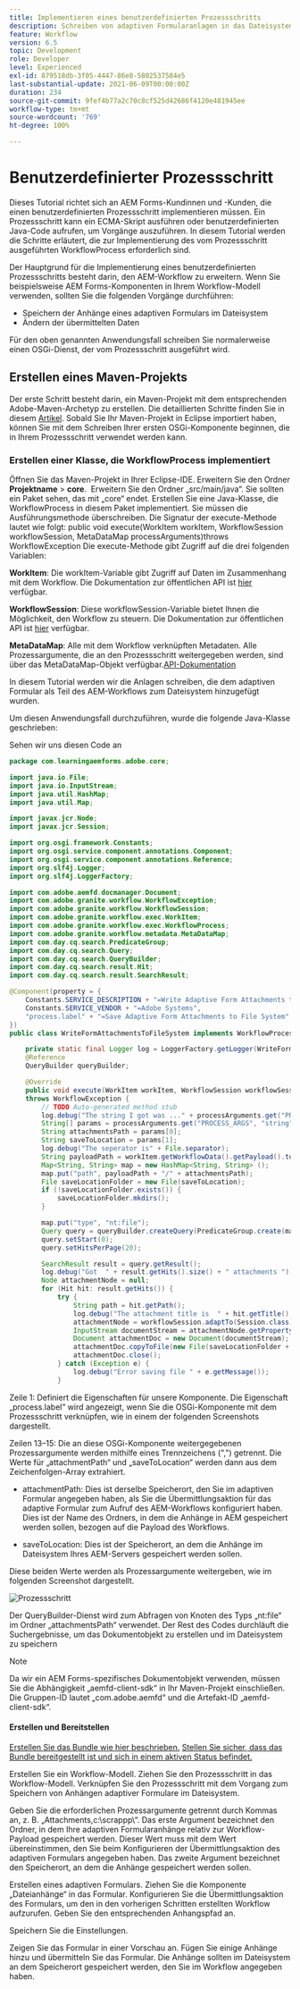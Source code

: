 ```yaml
---
title: Implementieren eines benutzerdefinierten Prozessschritts
description: Schreiben von adaptiven Formularanlagen in das Dateisystem mithilfe eines benutzerdefinierten Prozessschritts
feature: Workflow
version: 6.5
topic: Development
role: Developer
level: Experienced
exl-id: 879518db-3f05-4447-86e8-5802537584e5
last-substantial-update: 2021-06-09T00:00:00Z
duration: 234
source-git-commit: 9fef4b77a2c70c8cf525d42686f4120e481945ee
workflow-type: tm+mt
source-wordcount: '769'
ht-degree: 100%

---
```


# Benutzerdefinierter Prozessschritt

Dieses Tutorial richtet sich an AEM Forms-Kundinnen und -Kunden, die einen benutzerdefinierten Prozessschritt implementieren müssen. Ein Prozessschritt kann ein ECMA-Skript ausführen oder benutzerdefinierten Java-Code aufrufen, um Vorgänge auszuführen. In diesem Tutorial werden die Schritte erläutert, die zur Implementierung des vom Prozessschritt ausgeführten WorkflowProcess erforderlich sind.

Der Hauptgrund für die Implementierung eines benutzerdefinierten Prozessschritts besteht darin, den AEM-Workflow zu erweitern. Wenn Sie beispielsweise AEM Forms-Komponenten in Ihrem Workflow-Modell verwenden, sollten Sie die folgenden Vorgänge durchführen:

* Speichern der Anhänge eines adaptiven Formulars im Dateisystem
* Ändern der übermittelten Daten

Für den oben genannten Anwendungsfall schreiben Sie normalerweise einen OSGi-Dienst, der vom Prozessschritt ausgeführt wird.

## Erstellen eines Maven-Projekts

Der erste Schritt besteht darin, ein Maven-Projekt mit dem entsprechenden Adobe-Maven-Archetyp zu erstellen. Die detaillierten Schritte finden Sie in diesem [Artikel](https://experienceleague.adobe.com/docs/experience-manager-learn/forms/creating-your-first-osgi-bundle/create-your-first-osgi-bundle.html?lang=de). Sobald Sie Ihr Maven-Projekt in Eclipse importiert haben, können Sie mit dem Schreiben Ihrer ersten OSGi-Komponente beginnen, die in Ihrem Prozessschritt verwendet werden kann.


### Erstellen einer Klasse, die WorkflowProcess implementiert

Öffnen Sie das Maven-Projekt in Ihrer Eclipse-IDE. Erweitern Sie den Ordner **Projektname** > **core**.  Erweitern Sie den Ordner „src/main/java“. Sie sollten ein Paket sehen, das mit „core“ endet. Erstellen Sie eine Java-Klasse, die WorkflowProcess in diesem Paket implementiert. Sie müssen die Ausführungsmethode überschreiben. Die Signatur der execute-Methode lautet wie folgt:
public void execute(WorkItem workItem, WorkflowSession workflowSession, MetaDataMap processArguments)throws WorkflowException
Die execute-Methode gibt Zugriff auf die drei folgenden Variablen:

**WorkItem**: Die workItem-Variable gibt Zugriff auf Daten im Zusammenhang mit dem Workflow. Die Dokumentation zur öffentlichen API ist [hier](https://helpx.adobe.com/de/experience-manager/6-3/sites/developing/using/reference-materials/diff-previous/changes/com.adobe.granite.workflow.WorkflowSession.html) verfügbar.

**WorkflowSession**: Diese workflowSession-Variable bietet Ihnen die Möglichkeit, den Workflow zu steuern. Die Dokumentation zur öffentlichen API ist [hier](https://helpx.adobe.com/de/experience-manager/6-3/sites/developing/using/reference-materials/diff-previous/changes/com.adobe.granite.workflow.WorkflowSession.html) verfügbar.

**MetaDataMap**: Alle mit dem Workflow verknüpften Metadaten. Alle Prozessargumente, die an den Prozessschritt weitergegeben werden, sind über das MetaDataMap-Objekt verfügbar.[API-Dokumentation](https://helpx.adobe.com/experience-manager/6-5/sites/developing/using/reference-materials/javadoc/com/adobe/granite/workflow/metadata/MetaDataMap.html)

In diesem Tutorial werden wir die Anlagen schreiben, die dem adaptiven Formular als Teil des AEM-Workflows zum Dateisystem hinzugefügt wurden.

Um diesen Anwendungsfall durchzuführen, wurde die folgende Java-Klasse geschrieben:

Sehen wir uns diesen Code an

```java
package com.learningaemforms.adobe.core;

import java.io.File;
import java.io.InputStream;
import java.util.HashMap;
import java.util.Map;

import javax.jcr.Node;
import javax.jcr.Session;

import org.osgi.framework.Constants;
import org.osgi.service.component.annotations.Component;
import org.osgi.service.component.annotations.Reference;
import org.slf4j.Logger;
import org.slf4j.LoggerFactory;

import com.adobe.aemfd.docmanager.Document;
import com.adobe.granite.workflow.WorkflowException;
import com.adobe.granite.workflow.WorkflowSession;
import com.adobe.granite.workflow.exec.WorkItem;
import com.adobe.granite.workflow.exec.WorkflowProcess;
import com.adobe.granite.workflow.metadata.MetaDataMap;
import com.day.cq.search.PredicateGroup;
import com.day.cq.search.Query;
import com.day.cq.search.QueryBuilder;
import com.day.cq.search.result.Hit;
import com.day.cq.search.result.SearchResult;

@Component(property = {
    Constants.SERVICE_DESCRIPTION + "=Write Adaptive Form Attachments to File System",
    Constants.SERVICE_VENDOR + "=Adobe Systems",
    "process.label" + "=Save Adaptive Form Attachments to File System"
})
public class WriteFormAttachmentsToFileSystem implements WorkflowProcess {

    private static final Logger log = LoggerFactory.getLogger(WriteFormAttachmentsToFileSystem.class);
    @Reference
    QueryBuilder queryBuilder;

    @Override
    public void execute(WorkItem workItem, WorkflowSession workflowSession, MetaDataMap processArguments)
    throws WorkflowException {
        // TODO Auto-generated method stub
        log.debug("The string I got was ..." + processArguments.get("PROCESS_ARGS", "string").toString());
        String[] params = processArguments.get("PROCESS_ARGS", "string").toString().split(",");
        String attachmentsPath = params[0];
        String saveToLocation = params[1];
        log.debug("The seperator is" + File.separator);
        String payloadPath = workItem.getWorkflowData().getPayload().toString();
        Map<String, String> map = new HashMap<String, String> ();
        map.put("path", payloadPath + "/" + attachmentsPath);
        File saveLocationFolder = new File(saveToLocation);
        if (!saveLocationFolder.exists()) {
            saveLocationFolder.mkdirs();
        }

        map.put("type", "nt:file");
        Query query = queryBuilder.createQuery(PredicateGroup.create(map), workflowSession.adaptTo(Session.class));
        query.setStart(0);
        query.setHitsPerPage(20);

        SearchResult result = query.getResult();
        log.debug("Got  " + result.getHits().size() + " attachments ");
        Node attachmentNode = null;
        for (Hit hit: result.getHits()) {
            try {
                String path = hit.getPath();
                log.debug("The attachment title is  " + hit.getTitle() + " and the attachment path is  " + path);
                attachmentNode = workflowSession.adaptTo(Session.class).getNode(path + "/jcr:content");
                InputStream documentStream = attachmentNode.getProperty("jcr:data").getBinary().getStream();
                Document attachmentDoc = new Document(documentStream);
                attachmentDoc.copyToFile(new File(saveLocationFolder + File.separator + hit.getTitle()));
                attachmentDoc.close();
            } catch (Exception e) {
                log.debug("Error saving file " + e.getMessage());
            }
```

Zeile 1: Definiert die Eigenschaften für unsere Komponente. Die Eigenschaft „process.label“ wird angezeigt, wenn Sie die OSGi-Komponente mit dem Prozessschritt verknüpfen, wie in einem der folgenden Screenshots dargestellt.

Zeilen 13–15: Die an diese OSGi-Komponente weitergegebenen Prozessargumente werden mithilfe eines Trennzeichens (&quot;,&quot;) getrennt. Die Werte für „attachmentPath“ und „saveToLocation“ werden dann aus dem Zeichenfolgen-Array extrahiert.

* attachmentPath: Dies ist derselbe Speicherort, den Sie im adaptiven Formular angegeben haben, als Sie die Übermittlungsaktion für das adaptive Formular zum Aufruf des AEM-Workflows konfiguriert haben. Dies ist der Name des Ordners, in dem die Anhänge in AEM gespeichert werden sollen, bezogen auf die Payload des Workflows.

* saveToLocation: Dies ist der Speicherort, an dem die Anhänge im Dateisystem Ihres AEM-Servers gespeichert werden sollen.

Diese beiden Werte werden als Prozessargumente weitergeben, wie im folgenden Screenshot dargestellt.

![Prozessschritt](assets/implement-process-step.gif)

Der QueryBuilder-Dienst wird zum Abfragen von Knoten des Typs „nt:file“ im Ordner „attachmentsPath“ verwendet. Der Rest des Codes durchläuft die Suchergebnisse, um das Dokumentobjekt zu erstellen und im Dateisystem zu speichern


>[!NOTE]
>
>Da wir ein AEM Forms-spezifisches Dokumentobjekt verwenden, müssen Sie die Abhängigkeit „aemfd-client-sdk“ in Ihr Maven-Projekt einschließen. Die Gruppen-ID lautet „com.adobe.aemfd“ und die Artefakt-ID „aemfd-client-sdk“.

#### Erstellen und Bereitstellen

[Erstellen Sie das Bundle wie hier beschrieben.](https://experienceleague.adobe.com/docs/experience-manager-learn/forms/creating-your-first-osgi-bundle/create-your-first-osgi-bundle.html?lang=de)
[Stellen Sie sicher, dass das Bundle bereitgestellt ist und sich in einem aktiven Status befindet.](http://localhost:4502/system/console/bundles)

Erstellen Sie ein Workflow-Modell. Ziehen Sie den Prozessschritt in das Workflow-Modell. Verknüpfen Sie den Prozessschritt mit dem Vorgang zum Speichern von Anhängen adaptiver Formulare im Dateisystem.

Geben Sie die erforderlichen Prozessargumente getrennt durch Kommas an, z. B. „Attachments,c:\\scrappp\\“. Das erste Argument bezeichnet den Ordner, in dem Ihre adaptiven Formularanhänge relativ zur Workflow-Payload gespeichert werden. Dieser Wert muss mit dem Wert übereinstimmen, den Sie beim Konfigurieren der Übermittlungsaktion des adaptiven Formulars angegeben haben. Das zweite Argument bezeichnet den Speicherort, an dem die Anhänge gespeichert werden sollen.

Erstellen eines adaptiven Formulars. Ziehen Sie die Komponente „Dateianhänge“ in das Formular. Konfigurieren Sie die Übermittlungsaktion des Formulars, um den in den vorherigen Schritten erstellten Workflow aufzurufen. Geben Sie den entsprechenden Anhangspfad an.

Speichern Sie die Einstellungen.

Zeigen Sie das Formular in einer Vorschau an. Fügen Sie einige Anhänge hinzu und übermitteln Sie das Formular. Die Anhänge sollten im Dateisystem an dem Speicherort gespeichert werden, den Sie im Workflow angegeben haben.
